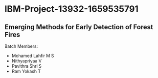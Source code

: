 # IBM-Project-13932-1659535791
## Emerging Methods for Early Detection of Forest Fires

Batch Members:
*  Mohamed Lahfir M S
*  Nithyapriyaa V
*  Pavithra Shri S
*  Ram Yokash T
